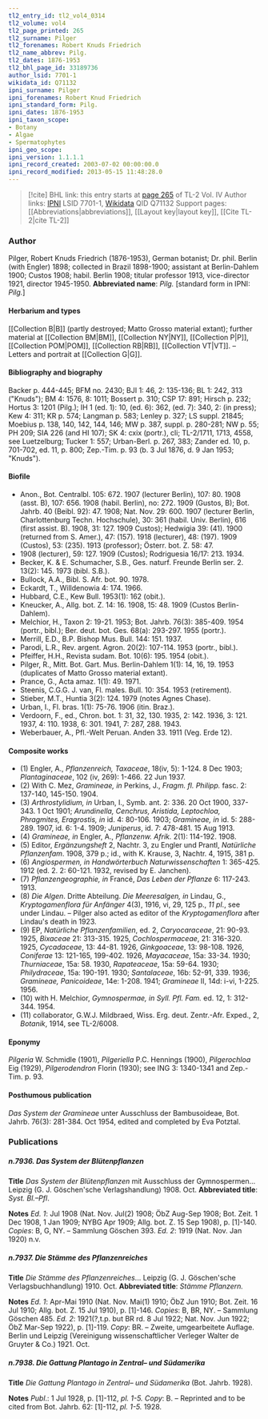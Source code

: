 ```yaml
---
tl2_entry_id: tl2_vol4_0314
tl2_volume: vol4
tl2_page_printed: 265
tl2_surname: Pilger
tl2_forenames: Robert Knuds Friedrich
tl2_name_abbrev: Pilg.
tl2_dates: 1876-1953
tl2_bhl_page_id: 33189736
author_lsid: 7701-1
wikidata_id: Q71132
ipni_surname: Pilger
ipni_forenames: Robert Knud Friedrich
ipni_standard_form: Pilg.
ipni_dates: 1876-1953
ipni_taxon_scope: 
- Botany
- Algae
- Spermatophytes
ipni_geo_scope: 
ipni_version: 1.1.1.1
ipni_record_created: 2003-07-02 00:00:00.0
ipni_record_modified: 2013-05-15 11:48:28.0
---
```


> [!cite] BHL link: this entry starts at [page 265](https://www.biodiversitylibrary.org/page/33189736) of TL-2 Vol. IV
> Author links: [IPNI](https://www.ipni.org/a/7701-1) LSID 7701-1, [Wikidata](https://www.wikidata.org/wiki/Q71132) QID Q71132
> Support pages: [[Abbreviations|abbreviations]], [[Layout key|layout key]], [[Cite TL-2|cite TL-2]]

### Author

Pilger, Robert Knuds Friedrich (1876-1953), German botanist; Dr. phil. Berlin (with Engler) 1898; collected in Brazil 1898-1900; assistant at Berlin-Dahlem 1900; Custos 1908; habil. Berlin 1908; titular professor 1913, vice-director 1921, director 1945-1950. 
**Abbreviated name**: *Pilg.* \[standard form in IPNI: *Pilg.*\]

#### Herbarium and types

[[Collection B|B]] (partly destroyed; Matto Grosso material extant); further material at [[Collection BM|BM]], [[Collection NY|NY]], [[Collection P|P]], [[Collection POM|POM]], [[Collection RB|RB]], [[Collection VT|VT]]. – Letters and portrait at [[Collection G|G]].

#### Bibliography and biography

Backer p. 444-445; BFM no. 2430; BJI 1: 46, 2: 135-136; BL 1: 242, 313 ("Knuds"); BM 4: 1576, 8: 1011; Bossert p. 310; CSP 17: 891; Hirsch p. 232; Hortus 3: 1201 (Pilg.); IH 1 (ed. 1): 10, (ed. 6): 362, (ed. 7): 340, 2: (in press); Kew 4: 311; KR p. 574; Langman p. 583; Lenley p. 327; LS suppl. 21845; Moebius p. 138, 140, 142, 144, 146; MW p. 387, suppl. p. 280-281; NW p. 55; PH 209; SIA 226 (and HI 107); SK 4: cxix (portr.), cli; TL-2/1711, 1713, 4558, see Luetzelburg; Tucker 1: 557; Urban-Berl. p. 267, 383; Zander ed. 10, p. 701-702, ed. 11, p. 800; Zep.-Tim. p. 93 (b. 3 Jul 1876, d. 9 Jan 1953; "Knuds").

#### Biofile

- Anon., Bot. Centralbl. 105: 672. 1907 (lecturer Berlin), 107: 80. 1908 (asst. B), 107: 656. 1908 (habil. Berlin), no: 272. 1909 (Gustos, B); Bot. Jahrb. 40 (Beibl. 92): 47. 1908; Nat. Nov. 29: 600. 1907 (lecturer Berlin, Charlottenburg Techn. Hochschule), 30: 361 (habil. Univ. Berlin), 616 (first assist. B). 1908, 31: 127. 1909 Custos); Hedwigia 39: (41). 1900 (returned from S. Amer.), 47: (157). 1918 (lecturer), 48: (197). 1909 (Custos), 53: (235). 1913 (professor); Österr. bot. Z. 58: 47.
- 1908 (lecturer), 59: 127. 1909 (Custos); Rodriguesia 16/17: 213. 1934.
- Becker, K. & E. Schumacher, S.B., Ges. naturf. Freunde Berlin ser. 2. 13(2): 145. 1973 (bibl. S.B.).
- Bullock, A.A., Bibl. S. Afr. bot. 90. 1978.
- Eckardt, T., Willdenowia 4: 174. 1966.
- Hubbard, C.E., Kew Bull. 1953(1): 162 (obit.).
- Kneucker, A., Allg. bot. Z. 14: 16. 1908, 15: 48. 1909 (Custos Berlin-Dahlem).
- Melchior, H., Taxon 2: 19-21. 1953; Bot. Jahrb. 76(3): 385-409. 1954 (portr., bibl.); Ber. deut. bot. Ges. 68(a): 293-297. 1955 (portr.).
- Merrill, E.D., B.P. Bishop Mus. Bull. 144: 151. 1937.
- Parodi, L.R., Rev. argent. Agron. 20(2): 107-114. 1953 (portr., bibl.).
- Pfeiffer, H.H., Revista sudam. Bot. 10(6): 195. 1954 (obit.).
- Pilger, R., Mitt. Bot. Gart. Mus. Berlin-Dahlem 1(1): 14, 16, 19. 1953 (duplicates of Matto Grosso material extant).
- Prance, G., Acta amaz. 1(1): 49. 1971.
- Steenis, C.G.G. J. van, Fl. males. Bull. 10: 354. 1953 (retirement).
- Stieber, M.T., Huntia 3(2): 124. 1979 (notes Agnes Chase).
- Urban, I., Fl. bras. 1(1): 75-76. 1906 (itin. Braz.).
- Verdoorn, F., ed., Chron. bot. 1: 31, 32, 130. 1935, 2: 142. 1936, 3: 121. 1937, 4: 110. 1938, 6: 301. 1941, 7: 287, 288. 1943.
- Weberbauer, A., Pfl.-Welt Peruan. Anden 33. 1911 (Veg. Erde 12).

#### Composite works

- (1) Engler, A., *Pflanzenreich, Taxaceae*, 18(iv, 5): 1-124. 8 Dec 1903; *Plantaginaceae*, 102 (iv, 269): 1-466. 22 Jun 1937.
- (2) With C. Mez, *Gramineae, in* Perkins, J., *Fragm. fl. Philipp.* fasc. 2: 137-140, 145-150. 1904.
- (3) *Arthrostylidium, in* Urban, I., Symb. ant. 2: 336. 20 Oct 1900, 337-343. 1 Oct 1901; *Arundinella, Cenchrus, Aristida, Leptochloa, Phragmites, Eragrostis, in* id. 4: 80-106. 1903; *Gramineae, in* id. 5: 288-289. 1907, id. 6: 1-4. 1909; *Juniperus*, id. 7: 478-481. 15 Aug 1913.
- (4) *Gramineae, in* Engler, A., *Pflanzenw. Afrik.* 2(1): 114-192. 1908.
- (5) Editor, *Ergänzungsheft* 2, Nachtr. 3, zu Engler und Prantl, *Natürliche Pflanzenfam*. 1908, 379 p.; id., with K. Krause, 3, Nachtr. 4, 1915, 381 p.
- (6) *Angiospermen, in Handwörterbuch Naturwissenschaften* 1: 365-425. 1912 (ed. 2. 2: 60-121. 1932, revised by E. Janchen).
- (7) *Pflanzengeographie, in* Francé, *Das Leben der Pflanze* 6: 117-243. 1913.
- (8) *Die Algen*. Dritte Abteilung. *Die Meeresalgen, in* Lindau, G., *Kryptogamenflora für Anfänger* 4(3), 1916, vi, 29, 125 p., *11 pl*., see under Lindau. – Pilger also acted as editor of the *Kryptogamenflora* after Lindau's death in 1923.
- (9) EP, *Natürliche Pflanzenfamilien*, ed. 2, *Caryocaraceae*, 21: 90-93. 1925, *Bixaceae* 21: 313-315. 1925, *Cochlospermaceae*, 21: 316-320. 1925, *Cycadaceae*, 13: 44-81. 1926, *Ginkgoaceae*, 13: 98-108. 1926, *Coniferae* 13: 121-165, 199-402. 1926, *Mayacaceae*, 15a: 33-34. 1930; *Thurniaceae*, 15a: 58. 1930, *Rapateaceae*, 15a: 59-64. 1930; *Philydraceae*, 15a: 190-191. 1930; *Santalaceae*, 16b: 52-91, 339. 1936; *Gramineae, Panicoideae*, 14e: 1-208. 1941; *Gramineae* II, 14d: i-vi, 1-225. 1956.
- (10) with H. Melchior, *Gymnospermae, in Syll. Pfl. Fam.* ed. 12, 1: 312-344. 1954.
- (11) collaborator, G.W.J. Mildbraed, Wiss. Erg. deut. Zentr.-Afr. Exped., 2, *Botanik*, 1914, see TL-2/6008.

#### Eponymy

*Pilgeria* W. Schmidle (1901), *Pilgeriella* P.C. Hennings (1900), *Pilgerochloa* Eig (1929), *Pilgerodendron* Florin (1930); see ING 3: 1340-1341 and Zep.-Tim. p. 93.

#### Posthumous publication

*Das System der Gramineae* unter Ausschluss der Bambusoideae, Bot. Jahrb. 76(3): 281-384. Oct 1954, edited and completed by Eva Potztal.

### Publications

##### n.7936. Das System der Blütenpflanzen

**Title**
*Das System der Blütenpflanzen* mit Ausschluss der Gymnospermen... Leipzig (G. J. Göschen'sche Verlagshandlung) 1908. Oct.
**Abbreviated title**: *Syst. Bl.–Pfl*.

**Notes**
*Ed. 1*: Jul 1908 (Nat. Nov. Jul(2) 1908; ÖbZ Aug-Sep 1908; Bot. Zeit. 1 Dec 1908, 1 Jan 1909; NYBG Apr 1909; Allg. bot. Z. 15 Sep 1908), p. \[1\]-140. *Copies*: B, G, NY. – Sammlung Göschen 393.
*Ed. 2*: 1919 (Nat. Nov. Jan 1920) n.v.

##### n.7937. Die Stämme des Pflanzenreiches

**Title**
*Die Stämme des Pflanzenreiches*... Leipzig (G. J. Göschen'sche Verlagsbuchhandlung) 1910. Oct.
**Abbreviated title**: *Stämme Pflanzern.*

**Notes**
*Ed. 1*: Apr-Mai 1910 (Nat. Nov. Mai(1) 1910; ÖbZ Jun 1910; Bot. Zeit. 16 Jul 1910; Allg. bot. Z. 15 Jul 1910), p. \[1\]-146. *Copies*: B, BR, NY. – Sammlung Göschen 485.
*Ed. 2*: 1921(?,t.p. but BR rd. 8 Jul 1922; Nat. Nov. Jun 1922; ÖbZ Mar-Sep 1922), p. \[1\]-119. *Copy*: BR. – Zweite, umgearbeitete Auflage. Berlin und Leipzig (Vereinigung wissenschaftlicher Verleger Walter de Gruyter & Co.) 1921. Oct.

##### n.7938. Die Gattung Plantago in Zentral– und Südamerika

**Title**
*Die Gattung Plantago in Zentral– und Südamerika* (Bot. Jahrb. 1928).

**Notes**
*Publ*.: 1 Jul 1928, p. \[1\]-112, *pl. 1-5. Copy*: B. – Reprinted and to be cited from Bot. Jahrb. 62: \[1\]-112, *pl. 1-5.* 1928.

